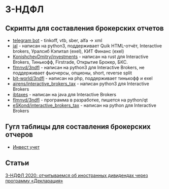 # 3-НДФЛ

## Скрипты для составления брокерских отчетов
  - [telegram bot](https://investor-declaration-3-ndfl.ru/) - tinkoff, vtb, sber, alfa -> xml
  - [jal](https://github.com/titov-vv/jal/blob/master/docs/README.ru.md) - написан на python3, поддерживает Quik HTML-отчёт, Interactive brokers, Уралсиб Кэпитал (exel), КИТ Финанс (exel)
  - [KonishchevDmitry/investments](https://github.com/KonishchevDmitry/investments) - написан на rust для Interactive Brokers, Тинькофф, Firstrade, Открытие Брокер, БКС.
  - [flmnvd/3ndfl](https://github.com/airens/interactive_brokers_tax) - написан на python3 для Interactive Brokers, не поддерживает фьючерсы, опционы, short, reverse split
  - [bit-world/3ndfl](https://github.com/bit-world/3ndfl) - написан на php, поддерживает тинькофф и exel
  - [airens/interactive_brokers_tax](https://github.com/airens/interactive_brokers_tax) - написан python3 для Interactive Brokers
  - [ibtaxes](https://github.com/igor58279/ibtaxes) - написан на java для Interactive Brokers
  - [flmnvd/3ndfl](https://github.com/flmnvd/3ndfl) - программа в разработке, пишется на python/qt
  - [eSKond/interactive_brokers_tax](https://github.com/eSKond/interactive_brokers_tax) - написан на python для Interactive Brokers

## Гугл таблицы для составления брокерских отчеров
- [Инвест учет](https://vc.ru/finance/194863-kak-ya-optimiziroval-podachu-3-ndfl-po-dividendam-s-pomoshchyu-google-tablic-teper-eto-5-10-minut-vmesto-neskolkih-chasov)

## Статьи
[3-НДФЛ 2020: отчитываемся об иностранных дивидендах через программу «Декларация»](https://journal.open-broker.ru/taxes/ndfl-otchityvaemsya-ob-inostrannyh-dividendah-cherez-programmu-deklaraciya/)
